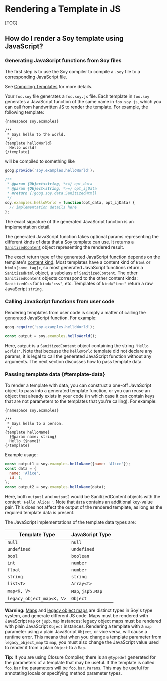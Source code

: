 # Rendering a Template in JS

[TOC]

## How do I render a Soy template using JavaScript?

### Generating JavaScript functions from Soy files

The first step is to use the Soy compiler to compile a `.soy` file to a
corresponding JavaScript file.

See [Compiling Templates](dir.md) for more details.

Your `foo.soy` file generates a `foo.soy.js` file. Each template in `foo.soy`
generates a JavaScript function of the same name in `foo.soy.js`, which you can
call from handwritten JS to render the template. For example, the following
template:

```soy
{namespace soy.examples}

/**
 * Says hello to the world.
 */
{template helloWorld}
  Hello world!
{/template}
```

will be compiled to something like

```js
goog.provide('soy.examples.helloWorld');

/**
 * @param {Object<string, *>=} opt_data
 * @param {Object<string, *>=} opt_ijData
 * @return {!goog.soy.data.SanitizedHtml}
 */
soy.examples.helloWorld = function(opt_data, opt_ijData) {
  // implementation details here
};
```

The exact signature of the generated JavaScript function is an implementation
detail.

The generated JavaScript function takes optional params representing the
different kinds of data that a Soy template can use. It returns a
[`SanitizedContent`][sanitized-content] object representing the rendered result.

The exact return type of the generated JavaScript function depends on the
template's [content kind](security.md#content_kinds). Most templates have a content
kind of `html` or `html<[some_tag]>`, so most generated JavaScript functions
return a [`SanitizedHtml`][sanitized-html] object, a subclass of
`SanitizedContent`. The other `SanitizedContent` objects correspond to the other
content kinds: `SanitizedCss` for `kind="css"`, etc. Templates of `kind="text"`
return a raw JavaScript `string`.

### Calling JavaScript functions from user code

Rendering templates from user code is simply a matter of calling the generated
JavaScript function. For example:

```js
goog.require('soy.examples.helloWorld');

const output = soy.examples.helloWorld();
```

Here, `output` is a `SanitizedContent` object containing the string `'Hello
world!'`. Note that because the `helloWorld` template did not declare any
params, it is legal to call the generated JavaScript function without any
arguments. The next section discusses how to pass template data.

### Passing template data {#template-data}

To render a template with data, you can construct a one-off JavaScript object to
pass into a generated template function, or you can reuse an object that already
exists in your code (in which case it can contain keys that are not parameters
to the templates that you're calling). For example:

```soy
{namespace soy.examples}

/**
 * Says hello to a person.
 */
{template helloName}
  {@param name: string}
  Hello {$name}!
{/template}
```

Example usage:

```js
const output1 = soy.examples.helloName({name: 'Alice'});
const data = {
  name: 'Alice',
  id: 1,
};
const output2 = soy.examples.helloName(data);
```

Here, both `output1` and `output2` would be SanitizedContent objects with the
content `'Hello Alice!'`. Note that `data` contains an additional key-value
pair. This does not affect the output of the rendered template, as long as the
required template data is present.

The JavaScript implementations of the template data types are:

Template Type             | JavaScript Type
------------------------- | -----------------
`null`                    | `null`
`undefined`               | `undefined`
`bool`                    | `boolean`
`int`                     | `number`
`float`                   | `number`
`string`                  | `string`
`list<T>`                 | `Array<T>`
`map<K, V>`               | `Map`, `jspb.Map`
`legacy_object_map<K, V>` | `Object`

**Warning:** [Maps](../reference/types.md#map) and
[legacy object maps](../reference/types.md#legacy_object_map) are distinct types
in Soy's type system, and generate different JS code. Maps must be rendered with
JavaScript `Map` or `jspb.Map` instances; legacy object maps must be rendered
with plain JavaScript `Object` instances. Rendering a template with a `map`
parameter using a plain JavaScript `Object`, or vice versa, will cause a runtime
error. This means that when you change a template parameter from
`legacy_object_map` to `map`, you must also change the JavaScript value used to
render it from a plain `Object` to a `Map`.

**Tip:** If you are using Closure Compiler, there is an `@typedef` generated for
the parameters of a template that may be useful. If the template is called
`foo.bar` the parameters will be `foo.bar.Params`. This may be useful for
annotating locals or specifying method parameter types.

<!-- References -->

[sanitized-content]: https://github.com/google/closure-library/blob/master/closure/goog/soy/data.js
[sanitized-html]: https://github.com/google/closure-library/blob/master/closure/goog/soy/data.js
